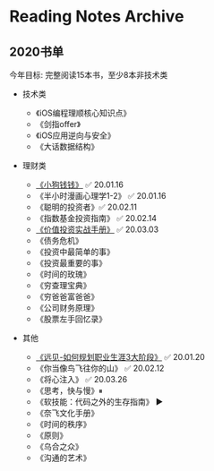 #  Reading Notes Archive





## 2020书单

今年目标: 完整阅读15本书，至少8本非技术类

- 技术类
  - 《iOS编程理顺核心知识点》
  - 《剑指offer》
  - 《iOS应用逆向与安全》
  - 《大话数据结构》

- 理财类
  - [《小狗钱钱》](/2020/小狗钱钱/小狗钱钱.txt) ✅ 20.01.16
  - 《半小时漫画心理学1-2》 ✅ 20.01.16
  - 《聪明的投资者》✅ 20.02.11
  - 《指数基金投资指南》 ✅ 20.02.14
  - [《价值投资实战手册》](/2020/价值投资实战手册/价值投资实战手册.txt) ✅ 20.03.03
  - 《债务危机》
  - 《投资中最简单的事》
  - 《投资最重要的事》
  - 《时间的玫瑰》
  - 《穷查理宝典》
  - 《穷爸爸富爸爸》
  - 《公司财务原理》
  - 《股票左手回忆录》

- 其他
  - [《远见-如何规划职业生涯3大阶段》](/2020/远见-如何规划职业生涯3大阶段/远见.md) ✅ 20.01.20
  - 《你当像鸟飞往你的山》 ✅ 20.02.12
  - 《将心注入》 ✅ 20.03.26
  - 《思考，快与慢》⏸ 
  - 《软技能：代码之外的生存指南》 ▶️
  - 《奈飞文化手册》
  - 《时间的秩序》
  - 《原则》
  - 《乌合之众》
  - 《沟通的艺术》
